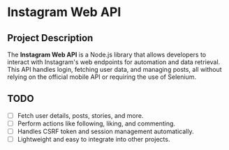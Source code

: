 # Instagram Web API

## Project Description
The **Instagram Web API** is a Node.js library that allows developers to interact with Instagram's web endpoints for automation and data retrieval. This API handles login, fetching user data, and managing posts, all without relying on the official mobile API or requiring the use of Selenium.

## TODO
- [ ] Fetch user details, posts, stories, and more.
- [ ] Perform actions like following, liking, and commenting.
- [ ] Handles CSRF token and session management automatically.
- [ ] Lightweight and easy to integrate into other projects.
